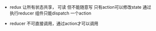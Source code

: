 - redux 让所有状态共享， 可读 但不能随意写 只有action可以修改state 通过执行reducer
  组件只能dispatch 一个action

- reducer 不可直接调用，通过action才可以调用